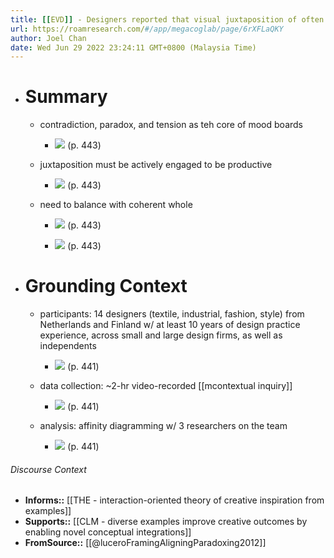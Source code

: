 ```yaml
---
title: [[EVD]] - Designers reported that visual juxtaposition of often contradictory themes, in the context of a coherent whole, on mood boards was essential for productively reframing the design problem - [[@luceroFramingAligningParadoxing2012]]
url: https://roamresearch.com/#/app/megacoglab/page/6rXFLaQKY
author: Joel Chan
date: Wed Jun 29 2022 23:24:11 GMT+0800 (Malaysia Time)
---
```


- # Summary

    - contradiction, paradox, and tension as teh core of mood boards

        - ![](https://firebasestorage.googleapis.com/v0/b/firescript-577a2.appspot.com/o/imgs%2Fapp%2Fmegacoglab%2F4g-ptyddxD.png?alt=media&token=0167d5d1-45ca-4269-9f4f-8b2b00348be9) (p. 443)

    - juxtaposition must be actively engaged to be productive

        - ![](https://firebasestorage.googleapis.com/v0/b/firescript-577a2.appspot.com/o/imgs%2Fapp%2Fmegacoglab%2FNNgGs_bYz2.png?alt=media&token=b757876d-5965-4cea-b05c-ea8d5c6e4bef) (p. 443)

    - need to balance with coherent whole

        - ![](https://firebasestorage.googleapis.com/v0/b/firescript-577a2.appspot.com/o/imgs%2Fapp%2Fmegacoglab%2FX0t3KmXrzB.png?alt=media&token=689c767c-d237-4040-8bcd-a34bacb7727f) (p. 443)

        - ![](https://firebasestorage.googleapis.com/v0/b/firescript-577a2.appspot.com/o/imgs%2Fapp%2Fmegacoglab%2FdVX1jut8a4.png?alt=media&token=eaeb500f-a963-443d-9217-c930e42cda58) (p. 443)
- # Grounding Context

    - participants: 14 designers (textile, industrial, fashion, style) from Netherlands and Finland w/ at least 10 years of design practice experience, across small and large design firms, as well as independents

        - ![](https://firebasestorage.googleapis.com/v0/b/firescript-577a2.appspot.com/o/imgs%2Fapp%2Fmegacoglab%2F_0CSdpDpz8.png?alt=media&token=d4e9079c-5721-40fb-b37c-a8b89e8c1eaa) (p. 441)

    - data collection: ~2-hr video-recorded [[mcontextual inquiry]]

        - ![](https://firebasestorage.googleapis.com/v0/b/firescript-577a2.appspot.com/o/imgs%2Fapp%2Fmegacoglab%2F_LMRieap7Q.png?alt=media&token=18329925-bc57-42c5-a5e8-b1ea820d4944) (p. 441)

    - analysis: affinity diagramming w/ 3 researchers on the team

        - ![](https://firebasestorage.googleapis.com/v0/b/firescript-577a2.appspot.com/o/imgs%2Fapp%2Fmegacoglab%2FcttX5l8WB0.png?alt=media&token=3beea22f-a05d-4662-8dc4-cf1ea3651d2f) (p. 441)

###### Discourse Context

- **Informs::** [[THE - interaction-oriented theory of creative inspiration from examples]]
- **Supports::** [[CLM - diverse examples improve creative outcomes by enabling novel conceptual integrations]]
- **FromSource::** [[@luceroFramingAligningParadoxing2012]]
